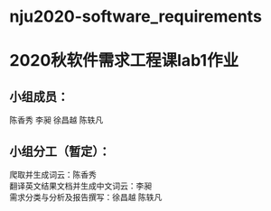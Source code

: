 # nju2020-software_requirements
# 2020秋软件需求工程课lab1作业  
## 小组成员：  
陈香秀 李昶 徐昌越 陈轶凡  
## 小组分工（暂定）：   
爬取并生成词云：陈香秀  
翻译英文结果文档并生成中文词云：李昶  
需求分类与分析及报告撰写：徐昌越 陈轶凡  
